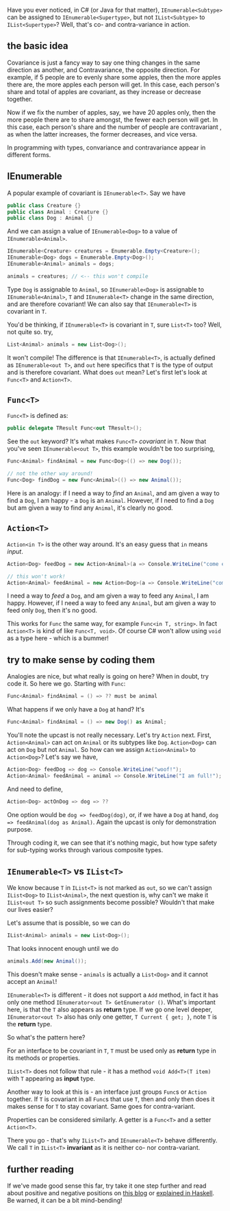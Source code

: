 Have you ever noticed, in C# (or Java for that matter), `IEnumerable<Subtype>` can be assigned to `IEnumerable<Supertype>`, but not `IList<Subtype>` to `IList<Supertype>`? Well, that's co- and contra-variance in action.

## the basic idea

Covariance is just a fancy way to say one thing changes in the same direction as another, and Contravariance, the opposite direction. For example, if 5 people are to evenly share some apples, then the more apples there are, the more apples each person will get. In this case, each person's share and total of apples are covariant, as they increase or decrease together.

Now if we fix the number of apples, say, we have 20 apples only, then the more people there are to share amongst, the fewer each person will get. In this case, each person's share and the number of people are contravariant , as when the latter increases, the former decreases, and vice versa.

In programming with types, convariance and contravariance appear in different forms.

## IEnumerable<T>

A popular example of covariant is `IEnumerable<T>`. Say we have

```csharp
public class Creature {}
public class Animal : Creature {}
public class Dog : Animal {}
```

And we can assign a value of `IEnumerable<Dog>` to a value of `IEnumerable<Animal>`.

```csharp
IEnumerable<Creature> creatures = Enumerable.Empty<Creature>();
IEnumerable<Dog> dogs = Enumerable.Empty<Dog>();
IEnumerable<Animal> animals = dogs;

animals = creatures; // <-- this won't compile
```

Type `Dog` is assignable to `Animal`, so `IEnumerable<Dog>` is assignable to `IEnumerable<Animal>`, `T` and `IEnumerable<T>` change in the same direction, and are therefore covariant! We can also say that `IEnumerable<T>` is covariant in `T`. 

You'd be thinking, if `IEnumerable<T>` is covariant in `T`, sure `List<T>` too? Well, not quite so. try,

```csharp
List<Animal> animals = new List<Dog>();
```

It won't compile! The difference is that `IEnumerable<T>`, is actually defined as `IEnumerable<out T>`, and `out` here specifics that `T` is the type of output and is therefore covariant. What does `out` mean? Let's first let's look at `Func<T>` and `Action<T>`.

## `Func<T>`

`Func<T>` is defined as:

```csharp
public delegate TResult Func<out TResult>();
```

See the `out` keyword? It's what makes `Func<T>` *covariant* in `T`. Now that you've seen `IEnumerable<out T>`, this example wouldn't be too surprising,

```csharp
Func<Animal> findAnimal = new Func<Dog>(() => new Dog());

// not the other way around!
Func<Dog> findDog = new Func<Animal>(() => new Animal());
```

Here is an analogy: if I need a way to *find* an `Animal`, and am given a way to find a `Dog`, I am happy - a `Dog` is an `Animal`. However, if I need to find a `Dog` but am given a way to find any `Animal`, it's clearly no good.

## `Action<T>`

`Action<in T>` is the other way around. It's an easy guess that `in` means *input*.

```csharp
Action<Dog> feedDog = new Action<Animal>(a => Console.WriteLine("come eat!"));

// this won't work!
Action<Animal> feedAnimal = new Action<Dog>(a => Console.WriteLine("come eat!"));
```

I need a way to *feed* a `Dog`, and am given a way to feed any `Animal`, I am happy. However, if I need a way to feed any `Animal`, but am given a way to feed only `Dog`, then it's no good.

This works for `Func` the same way, for example `Func<in T, string>`. In fact `Action<T>` is kind of like `Func<T, void>`. Of course C# won't allow using `void` as a type here - which is a bummer!

## try to make sense by coding them

Analogies are nice, but what really is going on here? When in doubt, try code it. So here we go. Starting with `Func`:

```csharp
Func<Animal> findAnimal = () => ?? must be animal
```

What happens if we only have a `Dog` at hand? It's

```csharp
Func<Animal> findAnimal = () => new Dog() as Animal;
```

You'll note the upcast is not really necessary. Let's try `Action` next. First, `Action<Animal>` can act on `Animal` or its subtypes like `Dog`. `Action<Dog>` can act on `Dog` but not `Animal`. So how can we assign `Action<Animal>` to `Action<Dog>`? Let's say we have,

```csharp
Action<Dog> feedDog => dog => Console.WriteLine("woof!"); 
Action<Animal> feedAnimal = animal => Console.WriteLine("I am full!");
```
And need to define,

```csharp
Action<Dog> actOnDog => dog => ??
```

One option would be `dog => feedDog(dog)`, or, if we have a `Dog` at hand, `dog => feedAnimal(dog as Animal)`. Again the upcast is only for demonstration purpose.

Through coding it, we can see that it's nothing magic, but how type safety for sub-typing works through various composite types.

## `IEnumerable<T>` vs `IList<T>`

We know because `T` in `IList<T>` is not marked as `out`, so we can't assign `IList<Dog>` to `IList<Animal>`, the next question is, why can't we make it `IList<out T>` so such assignments become possible? Wouldn't that make our lives easier?

Let's assume that is possible, so we can do 

```csharp
IList<Animal> animals = new List<Dog>();
```

That looks innocent enough until we do 

```csharp
animals.Add(new Animal());
```

This doesn't make sense - `animals` is actually a `List<Dog>` and it cannot accept an `Animal`!

`IEnumerable<T>` is different - it does not support a `Add` method, in fact it has only one method `IEnumerator<out T> GetEnumerator ()`. What's important here, is that the `T` also appears as **return** type. If we go one level deeper, `IEnumerator<out T>` also has only one getter, `T Current { get; }`, note `T` is the **return** type. 

So what's the pattern here?

For an interface to be covariant in `T`, `T` must be used only as **return** type in its methods or properties.

`IList<T>` does not follow that rule - it has a method `void Add<T>(T item)` with `T` appearing as **input** type.

Another way to look at this is - an interface just groups `Func`s or `Action` together. If `T` is covariant in all `Func`s that use `T`, then and only then does it makes sense for `T` to stay covariant. Same goes for contra-variant.

Properties can be considered similarly. A getter is a `Func<T>` and a setter `Action<T>`.

There you go - that's why `IList<T>` and `IEnumerable<T>` behave differently. We call `T` in `IList<T>` **invariant** as it is neither co- nor contra-variant.

## further reading

If we've made good sense this far, try take it one step further and read about positive and negative positions on [this blog](./contravariant-positions) or [explained in Haskell](https://www.schoolofhaskell.com/user/commercial/content/covariance-contravariance). Be warned, it can be a bit mind-bending!
